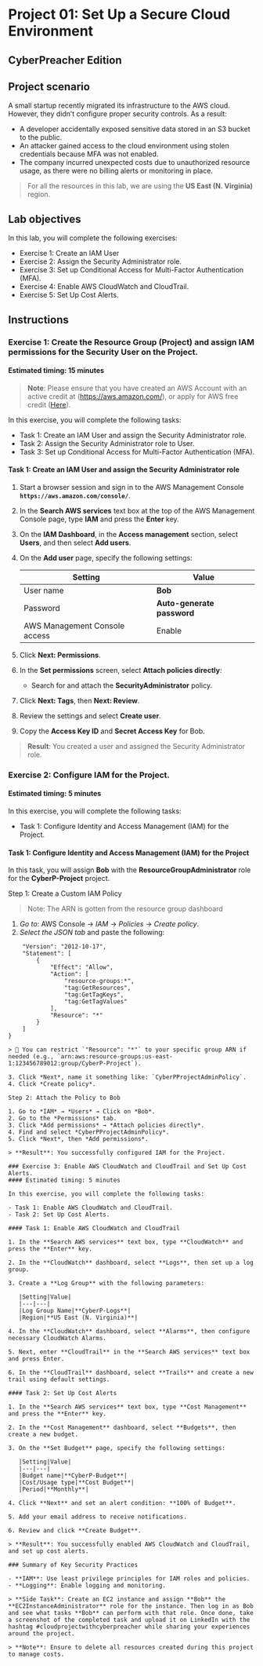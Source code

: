 # Project 01: Set Up a Secure Cloud Environment
## CyberPreacher Edition

## Project scenario

A small startup recently migrated its infrastructure to the AWS cloud. However, they didn’t configure proper security controls. As a result:

- A developer accidentally exposed sensitive data stored in an S3 bucket to the public.
- An attacker gained access to the cloud environment using stolen credentials because MFA was not enabled.
- The company incurred unexpected costs due to unauthorized resource usage, as there were no billing alerts or monitoring in place.

> For all the resources in this lab, we are using the **US East (N. Virginia)** region.

## Lab objectives

In this lab, you will complete the following exercises:

- Exercise 1: Create an IAM User
- Exercise 2: Assign the Security Administrator role.
- Exercise 3: Set up Conditional Access for Multi-Factor Authentication (MFA).
- Exercise 4: Enable AWS CloudWatch and CloudTrail.
- Exercise 5: Set Up Cost Alerts.

## Instructions

### Exercise 1: Create the Resource Group (Project) and assign IAM permissions for the Security User on the Project.

#### Estimated timing: 15 minutes

> **Note**: Please ensure that you have created an AWS Account with an active credit at (https://aws.amazon.com/), or apply for AWS free credit ([Here](https://pages.awscloud.com/GLOBAL_NCA_LN_ARRC-program-A300-2023.html)).

In this exercise, you will complete the following tasks:
- Task 1: Create an IAM User and assign the Security Administrator role.
- Task 2: Assign the Security Administrator role to User.
- Task 3: Set up Conditional Access for Multi-Factor Authentication (MFA).

#### Task 1: Create an IAM User and assign the Security Administrator role

1. Start a browser session and sign in to the AWS Management Console **`https://aws.amazon.com/console/`**.

2. In the **Search AWS services** text box at the top of the AWS Management Console page, type **IAM** and press the **Enter** key.

3. On the **IAM Dashboard**, in the **Access management** section, select **Users**, and then select **Add users**.

4. On the **Add user** page, specify the following settings:

   |Setting|Value|
   |---|---|
   |User name|**Bob**|
   |Password|**Auto-generate password**|
   |AWS Management Console access|Enable|

5. Click **Next: Permissions**.

6. In the **Set permissions** screen, select **Attach policies directly**:
   - Search for and attach the **SecurityAdministrator** policy.

7. Click **Next: Tags**, then **Next: Review**.

8. Review the settings and select **Create user**.

9. Copy the **Access Key ID** and **Secret Access Key** for Bob.

> **Result**: You created a user and assigned the Security Administrator role.

### Exercise 2: Configure IAM for the Project.

#### Estimated timing: 5 minutes

In this exercise, you will complete the following tasks:
- Task 1: Configure Identity and Access Management (IAM) for the Project.

#### Task 1: Configure Identity and Access Management (IAM) for the Project

In this task, you will assign **Bob** with the **ResourceGroupAdministrator** role for the **CyberP-Project** project.

 Step 1: Create a Custom IAM Policy
> Note: The ARN is gotten from the resource group dashboard

1. *Go to*: AWS Console → *IAM* → *Policies* → *Create policy*.
2. *Select the JSON tab* and paste the following:

```{
    "Version": "2012-10-17",
    "Statement": [
        {
            "Effect": "Allow",
            "Action": [
                "resource-groups:*",
                "tag:GetResources",
                "tag:GetTagKeys",
                "tag:GetTagValues"
            ],
            "Resource": "*"
        }
    ]
}

> 🔐 You can restrict `"Resource": "*"` to your specific group ARN if needed (e.g., `arn:aws:resource-groups:us-east-1:123456789012:group/CyberP-Project`).

3. Click *Next*, name it something like: `CyberPProjectAdminPolicy`.
4. Click *Create policy*.

Step 2: Attach the Policy to Bob

1. Go to *IAM* → *Users* → Click on *Bob*.
2. Go to the *Permissions* tab.
3. Click *Add permissions* → *Attach policies directly*.
4. Find and select *CyberPProjectAdminPolicy*.
5. Click *Next*, then *Add permissions*.

> **Result**: You successfully configured IAM for the Project.

### Exercise 3: Enable AWS CloudWatch and CloudTrail and Set Up Cost Alerts.
#### Estimated timing: 5 minutes

In this exercise, you will complete the following tasks:

- Task 1: Enable AWS CloudWatch and CloudTrail.
- Task 2: Set Up Cost Alerts.

#### Task 1: Enable AWS CloudWatch and CloudTrail

1. In the **Search AWS services** text box, type **CloudWatch** and press the **Enter** key.

2. In the **CloudWatch** dashboard, select **Logs**, then set up a log group.

3. Create a **Log Group** with the following parameters:

   |Setting|Value|
   |---|---|
   |Log Group Name|**CyberP-Logs**|
   |Region|**US East (N. Virginia)**|

4. In the **CloudWatch** dashboard, select **Alarms**, then configure necessary CloudWatch Alarms.

5. Next, enter **CloudTrail** in the **Search AWS services** text box and press Enter.

6. In the **CloudTrail** dashboard, select **Trails** and create a new trail using default settings.

#### Task 2: Set Up Cost Alerts

1. In the **Search AWS services** text box, type **Cost Management** and press the **Enter** key.

2. In the **Cost Management** dashboard, select **Budgets**, then create a new budget.

3. On the **Set Budget** page, specify the following settings:

   |Setting|Value|
   |---|---|
   |Budget name|**CyberP-Budget**|
   |Cost/Usage type|**Cost Budget**|
   |Period|**Monthly**|

4. Click **Next** and set an alert condition: **100% of Budget**.

5. Add your email address to receive notifications.

6. Review and click **Create Budget**.

> **Result**: You successfully enabled AWS CloudWatch and CloudTrail, and set up cost alerts.

### Summary of Key Security Practices

- **IAM**: Use least privilege principles for IAM roles and policies.
- **Logging**: Enable logging and monitoring.

> **Side Task**: Create an EC2 instance and assign **Bob** the **EC2InstanceAdministrator** role for the instance. Then log in as Bob and see what tasks **Bob** can perform with that role. Once done, take a screenshot of the completed task and upload it on LinkedIn with the hashtag #cloudprojectwithcyberpreacher while sharing your experiences around the project.

> **Note**: Ensure to delete all resources created during this project to manage costs.